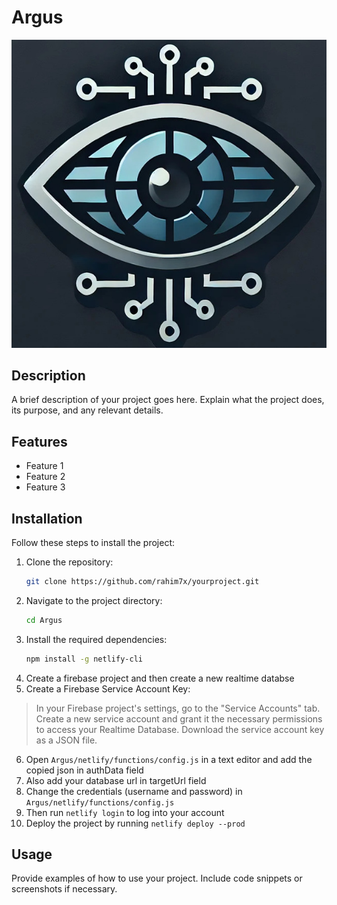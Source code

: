 # Argus 

![Logo](public/img/logo.jpg)

## Description

A brief description of your project goes here. Explain what the project does, its purpose, and any relevant details.

## Features

- Feature 1
- Feature 2
- Feature 3

## Installation

Follow these steps to install the project:

1. Clone the repository:
   ```bash
   git clone https://github.com/rahim7x/yourproject.git
   ```
2. Navigate to the project directory:
   ```bash
   cd Argus
   ```
3. Install the required dependencies:
   ```bash
   npm install -g netlify-cli
   ```
4. Create a firebase project and then create a new realtime databse
5. Create a Firebase Service Account Key:
>In your Firebase project's settings, go to the "Service Accounts" tab.
Create a new service account and grant it the necessary permissions to access your Realtime Database.
Download the service account key as a JSON file.
6. Open `Argus/netlify/functions/config.js` in a text editor and add the copied json in authData field 
7. Also add your database url in targetUrl field
8. Change the credentials (username and password) in  `Argus/netlify/functions/config.js`  
8. Then run `netlify login` to log into your account 
9. Deploy the project by running `netlify deploy --prod`
## Usage

Provide examples of how to use your project. Include code snippets or screenshots if necessary.

